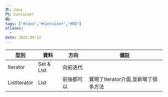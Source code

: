 ```yaml
---
界: Java
門: Container
綱: 
tags: ["#Java","#Container","#BQ"]
aliases:
  - 
date: 2021-09-12
---
```


| 型別         | 資料       | 方向       | 備註                                |
| ------------ | ---------- | ---------- | ----------------------------------- |
| Iterator     | Set & List | 向前迭代   |                                     |
| ListIterator | List       | 前後都可以 | 實現了Iterator介面,並新增了很多方法 | 

